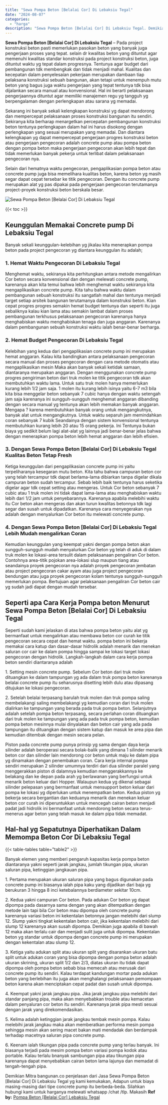 ```yaml
---
title: "Sewa Pompa Beton [Belalai Cor] Di Lebaksiu Tegal"
date: "2024-08-07"
categories: 
  - "harga"
description: "Sewa Pompa Beton [Belalai Cor] Di Lebaksiu Tegal. Demikian Mitra bangunan.co penjelasan dari Jasa Sewa Pompa Beton [Belalai Cor] Di Lebaksiu Tegal yg kami..."
---
```


**Sewa Pompa Beton \[Belalai Cor\] Di Lebaksiu Tegal** – Pada project konstruksi beton pasti memerlukan pasokan beton yang banyak juga pengerjaan proses yang tepat. selain dr kwalitas beton yang dituntut agar memenuhi kwalitas standar konstruksi pada project konstruksi beton, juga dituntut waktu yg tepat dalam progresnya. Tentunya agar budget dari pembangunan tdk membengkak dan tidak menjadi mahal. Kualitas dan kecepatan dalam penyelesaian pekerjaan merupakan dambaan tiap pelaksana konstruksi sebuah bangunan, akan tetapi untuk menempuh mutu beton yang bagus juga waktu pengerjaan yang tepat tentunya tdk bisa dijalankan secara manual atau konvensional. Hal ini berarti pelaksanaan pengerjaannya dituntut agar memiliki manajemen regu yg tangguh yg berpengalaman dengan perlengkapan atau sarana yg memadai.

Sekarang ini banyak sekali kelengkapan konstruksi yg dapat mendorong dan mempercepat pelaksanaan proses konstruksi bangunan itu sendiri. Sekiranya kita berharap menargetkan percepatan pembangunan konstruksi beton tentunya perlengkapan dalam hal ini harus disokong dengan perlengkapan yang sesuai merupakan yang memadai. Dan diantara kelengkapan yg dapat mempercepat pengerjaan progres konstruksi beton atau pengerjaan pengecoran adalah concrete pump atau pompa beton dengan pompa beton maka pengerjaan pengecoran akan lebih tepat dan tidak memerlukan banyak pekerja untuk terlibat dalam pelaksanaan pengecoran nya.

Selain dari hematnya waktu pengecoran, pengaplikasian pompa beton atau concrete pump juga bisa memelihara kualitas beton, karena beton yg masih segar dapat cepat tersebar ke titik pengecoran. Dengan itu concrete pump merupakan alat yg pas dipakai pada pengerjaan pengecoran terutamanya project-proyek konstruksi beton berskala besar.

![Sewa Pompa Beton [Belalai Cor] Di Lebaksiu Tegal](/images/sewa-concrete-pump-21.png)

{{< toc >}}

## Keunggulan Memakai Concrete pump Di Lebaksiu Tegal

Banyak sekali keunggulan-kelebihan yg jikalau kita menerapkan pompa beton pada project pengecoran yg diantara keunggulan itu adalah;

### 1\. Hemat Waktu Pengecoran Di Lebaksiu Tegal

Menghemat waktu, sekiranya kita perhitungkan antara metode mengalirkan Cor beton secara konvensional dan dengan melewati concrete pump, karenanya akan kita temui bahwa lebih menghemat waktu sekiranya kita mengaplikasikan concrete pump. Kita tahu bahwa waktu dalam pembangunan sebuah konstruksi itu sangatlah mahal dan tentunya menjadi target setiap arsitek bangunan terutamanya dalam konstruksi beton. Kian cepat progres progres semakin hemat budget tentunya dan seperti itu juga sebaliknya kalau kian lama atau semakin lambat dalam proses pembangunan terkhusus pelaksanaan pengecoran karenanya hanya menghabiskan waktu menghabiskan tenaga dan juga anggaran. Karenanya dalam pembangunan sebuah konstruksi waktu ialah benar-benar berharga.

### 2\. Hemat Budget Pengecoran Di Lebaksiu Tegal

Kelebihan yang kedua dari pengaplikasian concrete pump ini merupakan hemat anggaran. Kalau kita bandingkan antara pelaksanaan pengecoran secara manual dan proses pengecoran dengan cara metode otomatis atau mengaplikasikan mesin Maka akan banyak sekali ketidak samaan, diantaranya merupakan anggaran. Dengan menggunakan concrete pump progres pengiriman beton dari truk molen ke titik pengecoran tdk akan membutuhkan waktu lama. Untuk satu truk molen hanya memerlukan kurang lebih 1/2 jam saja. 1 molen itu kurang lebih isinya yaitu 6-7 m3 bila kita bisa menggelar beton sebanyak 7 cubic hanya dengan waktu setengah jam saja karenanya ini sungguh-sungguh menghemat anggaran dibanding dengan secara manual yg tentunya akan lebih memakan banyak anggaran. Mengapa ? karena membutuhkan banyak orang untuk mengangkutnya, banyak alat untuk mengangkutnya. Untuk waktu separuh jam memindahkan coran sebanyak 7 kubik Seandainya dengan sistem konvensional tentunya membutuhkan kurang lebih 20 atau 15 orang pekerja. Ini Tentunya bukan biaya yg sedikit belum lagi alat-alat yg lainnya jadi benar-benar jelas bahwa dengan menerapkan pompa beton lebih hemat anggaran dan lebih efisien.

### 3\. Dengan Sewa Pompa Beton \[Belalai Cor\] Di Lebaksiu Tegal Kualitas Beton Tetap Fresh

Ketiga keunggulan dari pengaplikasian concrete pump ini yaitu terpeliharanya kesegaran mutu beton. Kita tahu bahwa campuran beton cor yang telah tercampur tdk dapat berlama-lama dibiarkan tanpa digelar dikala campuran beton sudah tercampur. Sebab lebih baik tentunya harus seketika digelar agar tdk cepat setting atau mengeras. Untuk Cor beton sebanyak 7 cubic atau 1 truk molen ini tidak dapat lama-lama atau menghabiskan waktu lebih dari 1/2 jam untuk penyebarannya. Karenanya apabila melebihi waktu itu Cor beton akan mengeras dan akan turun kwalitas betonnya tdk lagi segar dan susah untuk dipadatkan. Karenanya cara menyegerakan nya adalah dengan menyalurkan Cor beton itu melewati concrete pump.

### 4\. Dengan Sewa Pompa Beton \[Belalai Cor\] Di Lebaksiu Tegal Lebih Mudah mengalirkan Coran

Kemudian keunggulan yang keempat yakni dengan pompa beton akan sungguh-sungguh mudah menyalurkan Cor beton yg telah di aduk di dalam truk molen ke lokasi-area tersulit dalam pelaksanaan pengaliran Cor beton. Contohnya area-titik pojokan area-lokasi slup maupun tiang atau seandainya proyek pengecoran nya adalah proyek pengecoran jembatan atau project pengecoran cakar ayam atau juga project pengecoran bendungan atau juga proyek pengecoran kolam tentunya sungguh-sungguh memerlukan pompa. Bertujuan agar pelaksanaan pengaliran Cor beton cair yg sudah jadi dapat dengan mudah tersebar.

## Seperti apa Cara Kerja Pompa beton Menurut Sewa Pompa Beton \[Belalai Cor\] Di Lebaksiu Tegal

Seperti sudah kami jelaskan di atas bahwa pompa beton yaitu alat yg bermanfaat untuk mengalirkan atau membawa beton cor curah ke titik pengecoran secara cepat dan hemat waktu. pompa beton ini bekerja memakai cara katup dan dasar-dasar hidrolik adalah menarik dan menekan saluran cor cair ke dalam pompa hingga sampai ke lokasi target lokasi pengecoran dengan hidrolik. Langkah-langkah dalam cara kerja pompa beton sendiri diantaranya adalah

1\. Setting mesin concrete pump. Sebelum Cor beton dari truk molen dituangkan ke dalam tampungan yg ada dalam truk pompa beton karenanya belalai concrete pump itu seharusnya disetting lebih dulu atau dipasang ditujukan ke lokasi pengecoran.

2\. Setelah belalai terpasang barulah truk molen dan truk pompa saling membelakangi saling membelakangi yg kemudian coran dari truk molen dialirkan ke tampungan yang berada pada truk pompa beton. Selanjutnya adalah setelah pompa beton terpasang, secara perlahan coran dituangkan dari truk molen ke tampungan yang ada pada truk pompa beton, kemudian pompa beton mesinnya mulai dinyalakan dan beton cair yang ada pada tampungan itu dituangkan dengan sistem katup dan masuk ke area pipa dan kemudian ditembak dengan mesin secara pelan.

Piston pada concrete pump punya prinsip yg sama dengan daya kerja silinder adalah beroperasi secara bolak-balik yang dimana 1 silinder menarik beton cor dan silinder lain mendorong cor beton untuk maju ke dalam pipa yg dinamakan dengan penembakan coran. Cara kerja internal pompa sendiri merupakan 2 silinder umumnya terdiri dari dua silinder paralel yang menggerakkan piston di dalamnya kemudian menggerakkannya ke belakang dan ke depan pada arah yg berlawanan yang berfungsi untuk menarik beton keluar dari Hopper. Walaupun kedua yg dikenal sebagai silinder pelepasan yang bermanfaat untuk mensupport beton keluar dari pompa ke lokasi yg diperlukan untuk menempatkan beton. Kedua piston yg bekerja secara bergantian dan keduanya menarik dan menekan keluar beton cor curah ini diperuntukkan untuk mencegah cairan beton menjadi padat jadi hidrolik ini bermanfaat untuk mendorong beton secara terus-menerus agar beton yang telah masuk ke dalam pipa tidak memadat.

## Hal-hal yg Sepatutnya Diperhatikan Dalam Memompa Beton Cor Di Lebaksiu Tegal

{{< table-tables table="table2" >}}

Banyak elemen yang memberi pengaruh kapasitas kerja pompa beton diantaranya yakni seperti jarak jangkau, jumlah tikungan pipa, ukuran saluran pipa, ketinggian jangkauan pipa.

1\. Pertama merupakan ukuran saluran pipa yang bagus digunakan pada concrete pump ini biasanya ialah pipa kaku yang dijadikan dari baja yg berukuran 3 hingga 8 inci ketebalannya berdiameter sekitar 10cm.

2\. Kedua yakni campuran Cor beton. Pada adukan Cor beton yg dapat dipompa pada dasarnya sama dengan yang akan ditempatkan dengan metode lain tapi bila Cor beton mau dipompa oleh concrete pump karenanya variasi beton ini kekentalan betonnya jangan melebihi dari slump 12. Slump yakni tingkat kekentalan beton cair, jika kekentalan melebihi dari slump 12 karenanya akan susah dipompa. Demikian juga apabila di bawah 12 maka akan terlalu cair dan menjadi sulit juga untuk dipompa. Kekentalan beton yg standar untuk dipompa dengan concrete pump ini merupakan dengan kekentalan atau slump 12.

3\. Ketiga yaitu adukan split atau ukuran split yang disarankan ukuran batu split untuk adukan coran yang bisa dipompa dengan pompa beton adalah ukuran skrining, ukuran split 1/2 dan 2/3, diatas ukuran itu tidak dapat dipompa oleh pompa beton sebab bisa memecah atau merusak dari concrete pump itu sendiri. Kalau terdapat kandungan mortar pada adukan beton yang berlebihan itu juga akan menghalangi pelaksanaan pemompaan beton karena akan menciptakan cepat padat dan susah untuk dipompa.

4\. Keempat yakni jarak jangkau pipa. Jika jarak jangkau pipa melebihi dari standar panjang pipa, maka akan menyebabkan trouble atau kemacetan dalam penyaluran cor beton itu sendiri. Karenanya jarak pipa mesti sesuai dengan jarak yang direkomendasikan.

5\. Kelima adalah ketinggian jarak jangkau tembak mesin pompa. Kalau melebihi jarak jangkau maka akan memberatkan performa mesin pompa sehingga mesin akan sering macet bakan mati mendadak dan berdampak terhadap macetnya saluran pipa concrete pump.

6\. Keenam ialah tikungan pipa pada concrete pump yang terlau banyak. Ini biasanya terjadi pada mesim pompa beton variasi pompa kodok atau portable. Kalau terlalu bnanyak sambungan pipa atau tikungan pipa karenanya dapat menyebabkan cairan beton lama lajunya dan memadat di tengah-tengah pipa.

Demikian Mitra bangunan.co penjelasan dari Jasa Sewa Pompa Beton \[Belalai Cor\] Di Lebaksiu Tegal yg kami kemukakan, Adapun untuk biaya masing-masing dari tipe concrete pump itu berbeda-beda. Silahkan hubungi kami untuk harganya melewati whatsapp /chat /tlp. Makasih
**Ref by:** [Pompa Beton [Belalai Cor] Lebaksiu Tegal](https://id.wikipedia.org/wiki/Pompa)

